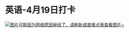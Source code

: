 # 英语-4月19日打卡

[![图片可能因为网络原因掉线了，请刷新或直接点我查看图片~](https://cdn.jsdelivr.net/gh/ylsislove/image-home/test/20210419234527.jpg)](https://cdn.jsdelivr.net/gh/ylsislove/image-home/test/20210419234527.jpg)

